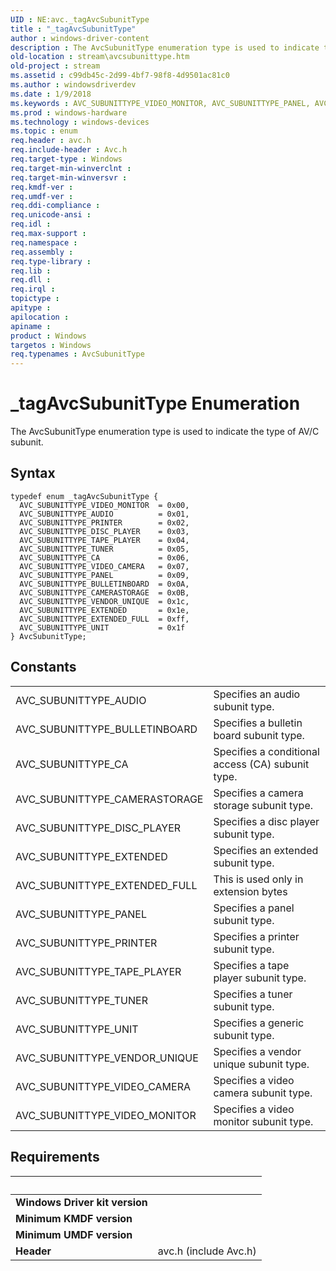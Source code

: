 ```yaml
---
UID : NE:avc._tagAvcSubunitType
title : "_tagAvcSubunitType"
author : windows-driver-content
description : The AvcSubunitType enumeration type is used to indicate the type of AV/C subunit.
old-location : stream\avcsubunittype.htm
old-project : stream
ms.assetid : c99db45c-2d99-4bf7-98f8-4d9501ac81c0
ms.author : windowsdriverdev
ms.date : 1/9/2018
ms.keywords : AVC_SUBUNITTYPE_VIDEO_MONITOR, AVC_SUBUNITTYPE_PANEL, AVC_SUBUNITTYPE_BULLETINBOARD, avc/AVC_SUBUNITTYPE_EXTENDED_FULL, AVC_SUBUNITTYPE_TAPE_PLAYER, avc/AVC_SUBUNITTYPE_BULLETINBOARD, avc/AVC_SUBUNITTYPE_EXTENDED, AVC_SUBUNITTYPE_TUNER, AVC_SUBUNITTYPE_DISC_PLAYER, AVC_SUBUNITTYPE_UNIT, AVC_SUBUNITTYPE_AUDIO, _tagAvcSubunitType, AVC_SUBUNITTYPE_CA, avc/AVC_SUBUNITTYPE_VIDEO_MONITOR, avc/AVC_SUBUNITTYPE_PANEL, AVC_SUBUNITTYPE_PRINTER, avc/AVC_SUBUNITTYPE_VENDOR_UNIQUE, avc/AVC_SUBUNITTYPE_TUNER, AvcSubunitType enumeration [Streaming Media Devices], avc/AVC_SUBUNITTYPE_CA, AVC_SUBUNITTYPE_VENDOR_UNIQUE, avc/AVC_SUBUNITTYPE_UNIT, avc/AVC_SUBUNITTYPE_AUDIO, AVC_SUBUNITTYPE_EXTENDED, avc/AVC_SUBUNITTYPE_TAPE_PLAYER, stream.avcsubunittype, avc/AvcSubunitType, avc/AVC_SUBUNITTYPE_PRINTER, avc/AVC_SUBUNITTYPE_CAMERASTORAGE, avc/AVC_SUBUNITTYPE_VIDEO_CAMERA, AVC_SUBUNITTYPE_CAMERASTORAGE, AVC_SUBUNITTYPE_EXTENDED_FULL, AvcSubunitType, AVC_SUBUNITTYPE_VIDEO_CAMERA, avc/AVC_SUBUNITTYPE_DISC_PLAYER, avcref_e6283b0f-7f87-4c6b-aedf-c8e8762e7098.xml
ms.prod : windows-hardware
ms.technology : windows-devices
ms.topic : enum
req.header : avc.h
req.include-header : Avc.h
req.target-type : Windows
req.target-min-winverclnt : 
req.target-min-winversvr : 
req.kmdf-ver : 
req.umdf-ver : 
req.ddi-compliance : 
req.unicode-ansi : 
req.idl : 
req.max-support : 
req.namespace : 
req.assembly : 
req.type-library : 
req.lib : 
req.dll : 
req.irql : 
topictype : 
apitype : 
apilocation : 
apiname : 
product : Windows
targetos : Windows
req.typenames : AvcSubunitType
---
```


# _tagAvcSubunitType Enumeration
The AvcSubunitType enumeration type is used to indicate the type of AV/C subunit.

## Syntax
````
typedef enum _tagAvcSubunitType { 
  AVC_SUBUNITTYPE_VIDEO_MONITOR  = 0x00,
  AVC_SUBUNITTYPE_AUDIO          = 0x01,
  AVC_SUBUNITTYPE_PRINTER        = 0x02,
  AVC_SUBUNITTYPE_DISC_PLAYER    = 0x03,
  AVC_SUBUNITTYPE_TAPE_PLAYER    = 0x04,
  AVC_SUBUNITTYPE_TUNER          = 0x05,
  AVC_SUBUNITTYPE_CA             = 0x06,
  AVC_SUBUNITTYPE_VIDEO_CAMERA   = 0x07,
  AVC_SUBUNITTYPE_PANEL          = 0x09,
  AVC_SUBUNITTYPE_BULLETINBOARD  = 0x0A,
  AVC_SUBUNITTYPE_CAMERASTORAGE  = 0x0B,
  AVC_SUBUNITTYPE_VENDOR_UNIQUE  = 0x1c,
  AVC_SUBUNITTYPE_EXTENDED       = 0x1e,
  AVC_SUBUNITTYPE_EXTENDED_FULL  = 0xff,
  AVC_SUBUNITTYPE_UNIT           = 0x1f
} AvcSubunitType;
````

## Constants

<table>

<tr>
<td>AVC_SUBUNITTYPE_AUDIO</td>
<td>Specifies an audio subunit type.</td>
</tr>

<tr>
<td>AVC_SUBUNITTYPE_BULLETINBOARD</td>
<td>Specifies a bulletin board subunit type.</td>
</tr>

<tr>
<td>AVC_SUBUNITTYPE_CA</td>
<td>Specifies a conditional access (CA) subunit type.</td>
</tr>

<tr>
<td>AVC_SUBUNITTYPE_CAMERASTORAGE</td>
<td>Specifies a camera storage subunit type.</td>
</tr>

<tr>
<td>AVC_SUBUNITTYPE_DISC_PLAYER</td>
<td>Specifies a disc player subunit type.</td>
</tr>

<tr>
<td>AVC_SUBUNITTYPE_EXTENDED</td>
<td>Specifies an extended subunit type.</td>
</tr>

<tr>
<td>AVC_SUBUNITTYPE_EXTENDED_FULL</td>
<td>This is used only in extension bytes</td>
</tr>

<tr>
<td>AVC_SUBUNITTYPE_PANEL</td>
<td>Specifies a panel subunit type.</td>
</tr>

<tr>
<td>AVC_SUBUNITTYPE_PRINTER</td>
<td>Specifies a printer subunit type.</td>
</tr>

<tr>
<td>AVC_SUBUNITTYPE_TAPE_PLAYER</td>
<td>Specifies a tape player subunit type.</td>
</tr>

<tr>
<td>AVC_SUBUNITTYPE_TUNER</td>
<td>Specifies a tuner subunit type.</td>
</tr>

<tr>
<td>AVC_SUBUNITTYPE_UNIT</td>
<td>Specifies a generic subunit type.</td>
</tr>

<tr>
<td>AVC_SUBUNITTYPE_VENDOR_UNIQUE</td>
<td>Specifies a vendor unique subunit type.</td>
</tr>

<tr>
<td>AVC_SUBUNITTYPE_VIDEO_CAMERA</td>
<td>Specifies a video camera subunit type.</td>
</tr>

<tr>
<td>AVC_SUBUNITTYPE_VIDEO_MONITOR</td>
<td>Specifies a video monitor subunit type.</td>
</tr>
</table>


## Requirements
| &nbsp; | &nbsp; |
| ---- |:---- |
| **Windows Driver kit version** |  |
| **Minimum KMDF version** |  |
| **Minimum UMDF version** |  |
| **Header** | avc.h (include Avc.h) |